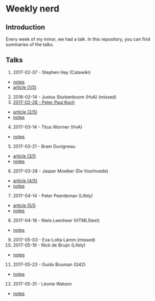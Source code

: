 # Weekly nerd

## Introduction
Every week of my minor, we had a talk. In this repository, you can find summaries of the talks.

## Talks
1. 2017-02-07 - Stephen Hay (Catawiki)
  * [notes](https://github.com/Frankwarnaar/minor-weekly-nerd/blob/master/1.stephen_hay.md)
  * [article (1/5)](https://github.com/Frankwarnaar/minor-weekly-nerd/blob/master/1.%20Keeping%20up%20with%20new%20web%20technologies.md)
2. 2016-02-14 - Justus Sturkenboom (HvA) (missed)
3. [2017-02-28 - Peter Paul Koch](https://github.com/Frankwarnaar/minor-weekly-nerd/blob/master/2.ppk.md)
 * [article (2/5)](https://github.com/Frankwarnaar/minor-weekly-nerd/blob/master/2.%20Why%20tooling%20isn't%20such%20a%20bad%20thing.md)
 * [notes](https://github.com/Frankwarnaar/minor-weekly-nerd/blob/master/2.ppk.md)
4. 2017-03-14 - Titus Wormer (HvA)
 * [notes](https://github.com/Frankwarnaar/minor-weekly-nerd/blob/master/4.titus.md)
5. 2017-03-21 - Bram Duvigneau
 * [article (3/5](https://github.com/Frankwarnaar/minor-weekly-nerd/blob/master/5.%20Making%20the%20web%20accessible%20for%20everyone.md)
 * [notes](https://github.com/Frankwarnaar/minor-weekly-nerd/blob/master/5.bram.md)
6. 2017-03-28 - Jasper Moelker (De Voorhoede)
 * [article (4/5)](https://github.com/Frankwarnaar/minor-weekly-nerd/blob/master/6.%20Progressive%20enhancement.md)
 * [notes](https://github.com/Frankwarnaar/minor-weekly-nerd/blob/master/6.jasper.md)
7. 2017-04-14 - Peter Peerdeman (Lifely)
 * [article (5/5](https://github.com/Frankwarnaar/minor-weekly-nerd/blob/master/6.%20Pub%20sub%20pattern.md)
 * [notes](https://github.com/Frankwarnaar/minor-weekly-nerd/blob/master/7.peter.md)
8. 2017-04-18 - Niels Leenheer (HTML5test)
 * [notes](https://github.com/Frankwarnaar/minor-weekly-nerd/blob/master/8.niels.md)
9. 2017-05-03 - Eva-Lotta Lamm (missed)
10. 2017-05-16 - Nick de Bruijn (Lifely)
 * [notes](https://github.com/Frankwarnaar/minor-weekly-nerd/blob/master/10.nick.md)
11. 2017-05-23 - Guido Bouman (Q42)
 * [notes](https://github.com/Frankwarnaar/minor-weekly-nerd/blob/master/11.guido.md)
12. 2017-05-31 - Léonie Watson
 * [notes](https://github.com/Frankwarnaar/minor-weekly-nerd/blob/master/12.leonie.md)
